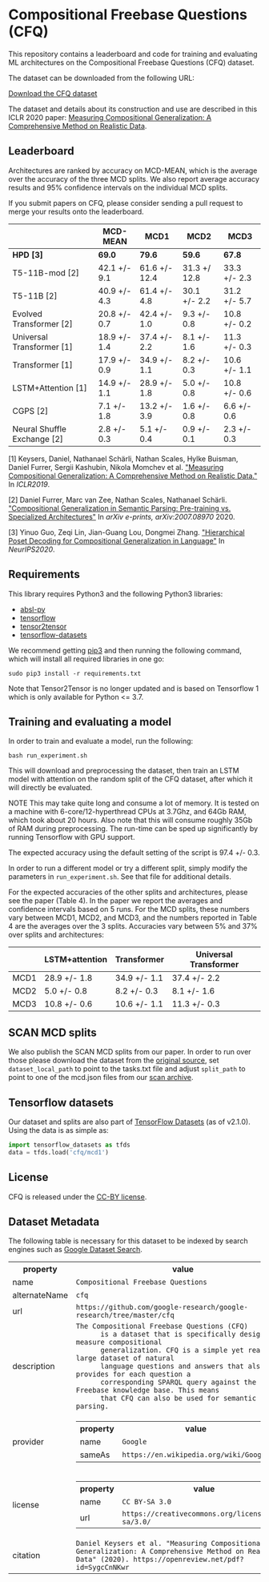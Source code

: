 # Compositional Freebase Questions (CFQ)

This repository contains a leaderboard and code for training and evaluating ML
architectures on the Compositional Freebase Questions (CFQ) dataset.

The dataset can be downloaded from the following URL:

[Download the CFQ dataset](https://storage.cloud.google.com/cfq_dataset/cfq1.1.tar.gz)

The dataset and details about its construction and use are described in this ICLR 2020 paper: [Measuring Compositional Generalization: A Comprehensive Method on Realistic Data](https://openreview.net/forum?id=SygcCnNKwr).

## Leaderboard

Architectures are ranked by accuracy on MCD-MEAN, which is the average over the
accuracy of the three MCD splits. We also report average accuracy results and
95% confidence intervals on the individual MCD splits.

If you submit papers on CFQ, please consider sending a pull request to merge
your results onto the leaderboard.

|                             | MCD-MEAN      | MCD1         | MCD2         | MCD3         |
|-----------------------------|---------------|--------------|--------------|--------------|
| **HPD [3]**                 | **69.0**      | **79.6**     | **59.6**     | **67.8**     |
| T5-11B-mod [2]              | 42.1 +/- 9.1  | 61.6 +/- 12.4| 31.3 +/ 12.8 | 33.3 +/- 2.3 |
| T5-11B [2]                  | 40.9 +/- 4.3  | 61.4 +/- 4.8 | 30.1 +/- 2.2 | 31.2 +/- 5.7 |
| Evolved Transformer [2]     | 20.8 +/- 0.7  | 42.4 +/- 1.0 | 9.3 +/- 0.8  | 10.8 +/- 0.2 |
| Universal Transformer [1]   | 18.9 +/- 1.4  | 37.4 +/- 2.2 | 8.1 +/- 1.6  | 11.3 +/- 0.3 |
| Transformer [1]             | 17.9 +/- 0.9  | 34.9 +/- 1.1 | 8.2 +/- 0.3  | 10.6 +/- 1.1 |
| LSTM+Attention [1]          | 14.9 +/- 1.1  | 28.9 +/- 1.8 | 5.0 +/- 0.8  | 10.8 +/- 0.6 |
| CGPS [2]                    | 7.1 +/- 1.8   | 13.2 +/- 3.9 | 1.6 +/- 0.8  | 6.6 +/- 0.6  |
| Neural Shuffle Exchange [2] | 2.8 +/- 0.3   | 5.1 +/- 0.4  | 0.9 +/- 0.1  | 2.3 +/- 0.3  |

[1] Keysers, Daniel, Nathanael Schärli, Nathan Scales, Hylke Buisman, Daniel
Furrer, Sergii Kashubin, Nikola Momchev et al. ["Measuring Compositional
Generalization: A Comprehensive Method on Realistic Data."](https://openreview.net/forum?id=SygcCnNKwr) In *ICLR2019*.

[2] Daniel Furrer, Marc van Zee, Nathan Scales, Nathanael Schärli.
["Compositional Generalization in Semantic Parsing: Pre-training vs. Specialized
Architectures"](https://arxiv.org/abs/2007.08970) In *arXiv e-prints, arXiv:2007.08970* 2020.

[3] Yinuo Guo, Zeqi Lin, Jian-Guang Lou, Dongmei Zhang. ["Hierarchical Poset Decoding for Compositional Generalization in Language"](https://arxiv.org/abs/2010.07792) In *NeurIPS2020*.


## Requirements

This library requires Python3 and the following Python3 libraries:

*   [absl-py](https://pypi.org/project/absl-py/)
*   [tensorflow](https://www.tensorflow.org/)
*   [tensor2tensor](https://github.com/tensorflow/tensor2tensor)
*   [tensorflow-datasets](https://www.tensorflow.org/datasets)

We recommend getting [pip3](https://pip.pypa.io/en/stable/) and then running the
following command, which will install all required libraries in one go:

```shell
sudo pip3 install -r requirements.txt
```

Note that Tensor2Tensor is no longer updated and is based on Tensorflow 1 which
is only available for Python <= 3.7.

## Training and evaluating a model

In order to train and evaluate a model, run the following:

```shell
bash run_experiment.sh
```

This will download and preprocessing the dataset, then train an LSTM model with
attention on the random split of the CFQ dataset, after which it will directly
be evaluated.

NOTE This may take quite long and consume a lot of memory. It is tested on a
machine with 6-core/12-hyperthread CPUs at 3.7Ghz, and 64Gb RAM, which took
about 20 hours. Also note that this will consume roughly 35Gb of RAM during
preprocessing. The run-time can be sped up significantly by running Tensorflow
with GPU support.

The expected accuracy using the default setting of the script is 97.4 +/- 0.3.

In order to run a different model or try a different split, simply modify the
parameters in `run_experiment.sh`. See that file for additional details.

For the expected accuracies of the other splits and architectures, please see
the paper (Table 4). In the paper we report the averages and confidence
intervals based on 5 runs. For the MCD splits, these numbers vary between MCD1,
MCD2, and MCD3, and the numbers reported in Table 4 are the averages over the 3
splits. Accuracies vary between 5% and 37% over splits and architectures:

|      | LSTM+attention | Transformer | Universal Transformer |
|-------|--------------|--------------|--------------|
| MCD1  | 28.9 +/- 1.8 | 34.9 +/- 1.1 | 37.4 +/- 2.2 |
| MCD2  |  5.0 +/- 0.8 |  8.2 +/- 0.3 |  8.1 +/- 1.6 |
| MCD3  | 10.8 +/- 0.6 | 10.6 +/- 1.1 | 11.3 +/- 0.3 |

## SCAN MCD splits
We also publish the SCAN MCD splits from our paper. In order to run over those
please download the dataset from the [original source](https://github.com/brendenlake/SCAN),
set `dataset_local_path` to point to the tasks.txt file and adjust `split_path`
to point to one of the mcd.json files from our [scan archive](https://storage.cloud.google.com/cfq_dataset/scan-splits.tar.gz).

## Tensorflow datasets

Our dataset and splits are also part of [TensorFlow Datasets](https://www.tensorflow.org/datasets)
(as of v2.1.0). Using the data is as simple as:

```python
import tensorflow_datasets as tfds
data = tfds.load('cfq/mcd1')
```

## License

CFQ is released under the [CC-BY license](https://creativecommons.org/licenses/by/4.0/).

## Dataset Metadata

The following table is necessary for this dataset to be indexed by search
engines such as <a href="https://g.co/datasetsearch">Google Dataset Search</a>.
<div itemscope itemtype="http://schema.org/Dataset">
<table>
  <tr>
    <th>property</th>
    <th>value</th>
  </tr>
  <tr>
    <td>name</td>
    <td><code itemprop="name">Compositional Freebase Questions</code></td>
  </tr>
  <tr>
    <td>alternateName</td>
    <td><code itemprop="alternateName">cfq</code></td>
  </tr>
  <tr>
    <td>url</td>
    <td><code itemprop="url">https://github.com/google-research/google-research/tree/master/cfq</code></td>
  </tr>
  <tr>
    <td>description</td>
    <td><code itemprop="description">The Compositional Freebase Questions (CFQ)
      is a dataset that is specifically designed to measure compositional
      generalization. CFQ is a simple yet realistic, large dataset of natural
      language questions and answers that also provides for each question a
      corresponding SPARQL query against the Freebase knowledge base. This means
      that CFQ can also be used for semantic parsing.</code></td>
  </tr>
  <tr>
    <td>provider</td>
    <td>
      <div itemscope itemtype="http://schema.org/Organization" itemprop="provider">
        <table>
          <tr>
            <th>property</th>
            <th>value</th>
          </tr>
          <tr>
            <td>name</td>
            <td><code itemprop="name">Google</code></td>
          </tr>
          <tr>
            <td>sameAs</td>
            <td><code itemprop="sameAs">https://en.wikipedia.org/wiki/Google</code></td>
          </tr>
        </table>
      </div>
    </td>
  </tr>
  <tr>
    <td>license</td>
    <td>
      <div itemscope itemtype="http://schema.org/CreativeWork" itemprop="license">
        <table>
          <tr>
            <th>property</th>
            <th>value</th>
          </tr>
          <tr>
            <td>name</td>
            <td><code itemprop="name">CC BY-SA 3.0</code></td>
          </tr>
          <tr>
            <td>url</td>
            <td><code itemprop="url">https://creativecommons.org/licenses/by-sa/3.0/</code></td>
          </tr>
        </table>
      </div>
    </td>
  </tr>
  <tr>
    <td>citation</td>
    <td><code itemprop="citation">Daniel Keysers et al. "Measuring Compositional Generalization: A Comprehensive Method on Realistic Data" (2020). https://openreview.net/pdf?id=SygcCnNKwr</code></td>
  </tr>
</table>
</div>

